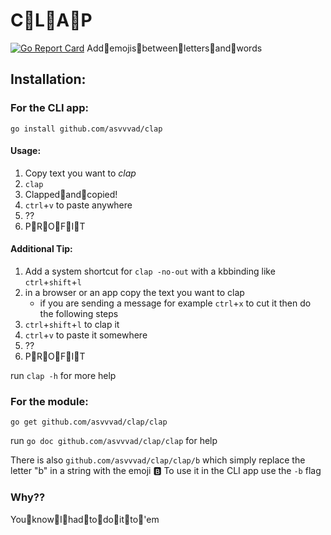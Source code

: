 # C👏️L👏️A👏️P
[![Go Report Card](https://goreportcard.com/badge/github.com/asvvvad/clap)](https://goreportcard.com/report/github.com/asvvvad/clap) 
Add👏️emojis👏️between👏️letters👏️and👏️words

## Installation:

### For the CLI app:
`go install github.com/asvvvad/clap`

#### Usage:
1. Copy text you want to *clap*
2. `clap`
3. Clapped👏️and👏️copied!
4. `ctrl`+`v` to paste anywhere
5. ??
6. P👏️R👏️O👏️F👏️I👏️T

#### Additional Tip:
1. Add a system shortcut for `clap -no-out` with a kbbinding like `ctrl`+`shift`+`l`
2. in a browser or an app copy the text you want to clap
    - if you are sending a message for example `ctrl`+`x` to cut it then do the following steps
3. `ctrl`+`shift`+`l` to clap it
4. `ctrl`+`v` to paste it somewhere
5. ??
6. P👏️R👏️O👏️F👏️I👏️T

run `clap -h` for more help

### For the module:
`go get github.com/asvvvad/clap/clap`

run `go doc github.com/asvvvad/clap/clap` for help

There is also `github.com/asvvvad/clap/clap/b` which simply replace the letter "b" in a string with the emoji 🅱️
To use it in the CLI app use the `-b` flag

### Why??
You👏️know👏️I👏️had👏️to👏️do👏️it👏️to👏️'em
